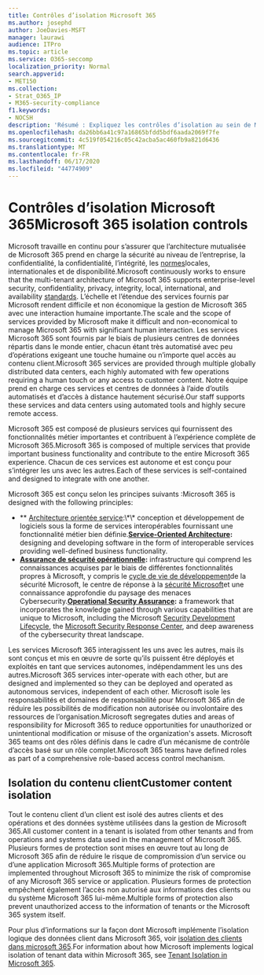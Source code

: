 ```yaml
---
title: Contrôles d’isolation Microsoft 365
ms.author: josephd
author: JoeDavies-MSFT
manager: laurawi
audience: ITPro
ms.topic: article
ms.service: O365-seccomp
localization_priority: Normal
search.appverid:
- MET150
ms.collection:
- Strat_O365_IP
- M365-security-compliance
f1.keywords:
- NOCSH
description: 'Résumé : Expliquez les contrôles d’isolation au sein de Microsoft 365.'
ms.openlocfilehash: da26bb6a41c97a16865bfdd5bdf6aada2069f7fe
ms.sourcegitcommit: 4c519f054216c05c42acba5ac460fb9a821d6436
ms.translationtype: MT
ms.contentlocale: fr-FR
ms.lasthandoff: 06/17/2020
ms.locfileid: "44774909"
---
```

# <a name="microsoft-365-isolation-controls"></a><span data-ttu-id="0746a-103">Contrôles d’isolation Microsoft 365</span><span class="sxs-lookup"><span data-stu-id="0746a-103">Microsoft 365 isolation controls</span></span> 

<span data-ttu-id="0746a-104">Microsoft travaille en continu pour s’assurer que l’architecture mutualisée de Microsoft 365 prend en charge la sécurité au niveau de l’entreprise, la confidentialité, la confidentialité, l’intégrité, les [normes](https://www.microsoft.com/TrustCenter/Compliance?service=Office#Icons)locales, internationales et de disponibilité.</span><span class="sxs-lookup"><span data-stu-id="0746a-104">Microsoft continuously works to ensure that the multi-tenant architecture of Microsoft 365 supports enterprise-level security, confidentiality, privacy, integrity, local, international, and availability [standards](https://www.microsoft.com/TrustCenter/Compliance?service=Office#Icons).</span></span> <span data-ttu-id="0746a-105">L’échelle et l’étendue des services fournis par Microsoft rendent difficile et non économique la gestion de Microsoft 365 avec une interaction humaine importante.</span><span class="sxs-lookup"><span data-stu-id="0746a-105">The scale and the scope of services provided by Microsoft make it difficult and non-economical to manage Microsoft 365 with significant human interaction.</span></span> <span data-ttu-id="0746a-106">Les services Microsoft 365 sont fournis par le biais de plusieurs centres de données répartis dans le monde entier, chacun étant très automatisé avec peu d’opérations exigeant une touche humaine ou n’importe quel accès au contenu client.</span><span class="sxs-lookup"><span data-stu-id="0746a-106">Microsoft 365 services are provided through multiple globally distributed data centers, each highly automated with few operations requiring a human touch or any access to customer content.</span></span> <span data-ttu-id="0746a-107">Notre équipe prend en charge ces services et centres de données à l’aide d’outils automatisés et d’accès à distance hautement sécurisé.</span><span class="sxs-lookup"><span data-stu-id="0746a-107">Our staff supports these services and data centers using automated tools and highly secure remote access.</span></span> 

<span data-ttu-id="0746a-108">Microsoft 365 est composé de plusieurs services qui fournissent des fonctionnalités métier importantes et contribuent à l’expérience complète de Microsoft 365.</span><span class="sxs-lookup"><span data-stu-id="0746a-108">Microsoft 365 is composed of multiple services that provide important business functionality and contribute to the entire Microsoft 365 experience.</span></span> <span data-ttu-id="0746a-109">Chacun de ces services est autonome et est conçu pour s’intégrer les uns avec les autres.</span><span class="sxs-lookup"><span data-stu-id="0746a-109">Each of these services is self-contained and designed to integrate with one another.</span></span>

<span data-ttu-id="0746a-110">Microsoft 365 est conçu selon les principes suivants :</span><span class="sxs-lookup"><span data-stu-id="0746a-110">Microsoft 365 is designed with the following principles:</span></span>

 - <span data-ttu-id="0746a-111">\*\* [Architecture orientée service](https://docs.microsoft.com/previous-versions/aa480021(v=msdn.10)):\*\* conception et développement de logiciels sous la forme de services interopérables fournissant une fonctionnalité métier bien définie.</span><span class="sxs-lookup"><span data-stu-id="0746a-111">**[Service-Oriented Architecture](https://docs.microsoft.com/previous-versions/aa480021(v=msdn.10)):** designing and developing software in the form of interoperable services providing well-defined business functionality.</span></span>
 - <span data-ttu-id="0746a-112">**[Assurance de sécurité opérationnelle](https://www.microsoft.com/download/details.aspx?id=40872):** infrastructure qui comprend les connaissances acquises par le biais de différentes fonctionnalités propres à Microsoft, y compris le [cycle de vie de développement](https://www.microsoft.com/sdl/default.aspx)de la sécurité Microsoft, le centre de réponse à la [sécurité Microsoft](https://technet.microsoft.com/library/dn440717.aspx)et une connaissance approfondie du paysage des menaces Cybersecurity.</span><span class="sxs-lookup"><span data-stu-id="0746a-112">**[Operational Security Assurance](https://www.microsoft.com/download/details.aspx?id=40872):** a framework that incorporates the knowledge gained through various capabilities that are unique to Microsoft, including the Microsoft [Security Development Lifecycle](https://www.microsoft.com/sdl/default.aspx), the [Microsoft Security Response Center](https://technet.microsoft.com/library/dn440717.aspx), and deep awareness of the cybersecurity threat landscape.</span></span>

<span data-ttu-id="0746a-113">Les services Microsoft 365 interagissent les uns avec les autres, mais ils sont conçus et mis en œuvre de sorte qu’ils puissent être déployés et exploités en tant que services autonomes, indépendamment les uns des autres.</span><span class="sxs-lookup"><span data-stu-id="0746a-113">Microsoft 365 services inter-operate with each other, but are designed and implemented so they can be deployed and operated as autonomous services, independent of each other.</span></span> <span data-ttu-id="0746a-114">Microsoft isole les responsabilités et domaines de responsabilité pour Microsoft 365 afin de réduire les possibilités de modification non autorisée ou involontaire des ressources de l’organisation.</span><span class="sxs-lookup"><span data-stu-id="0746a-114">Microsoft segregates duties and areas of responsibility for Microsoft 365 to reduce opportunities for unauthorized or unintentional modification or misuse of the organization's assets.</span></span> <span data-ttu-id="0746a-115">Microsoft 365 teams ont des rôles définis dans le cadre d’un mécanisme de contrôle d’accès basé sur un rôle complet.</span><span class="sxs-lookup"><span data-stu-id="0746a-115">Microsoft 365 teams have defined roles as part of a comprehensive role-based access control mechanism.</span></span>

## <a name="customer-content-isolation"></a><span data-ttu-id="0746a-116">Isolation du contenu client</span><span class="sxs-lookup"><span data-stu-id="0746a-116">Customer content isolation</span></span>

<span data-ttu-id="0746a-117">Tout le contenu client d’un client est isolé des autres clients et des opérations et des données système utilisées dans la gestion de Microsoft 365.</span><span class="sxs-lookup"><span data-stu-id="0746a-117">All customer content in a tenant is isolated from other tenants and from operations and systems data used in the management of Microsoft 365.</span></span> <span data-ttu-id="0746a-118">Plusieurs formes de protection sont mises en œuvre tout au long de Microsoft 365 afin de réduire le risque de compromission d’un service ou d’une application Microsoft 365.</span><span class="sxs-lookup"><span data-stu-id="0746a-118">Multiple forms of protection are implemented throughout Microsoft 365 to minimize the risk of compromise of any Microsoft 365 service or application.</span></span> <span data-ttu-id="0746a-119">Plusieurs formes de protection empêchent également l’accès non autorisé aux informations des clients ou du système Microsoft 365 lui-même.</span><span class="sxs-lookup"><span data-stu-id="0746a-119">Multiple forms of protection also prevent unauthorized access to the information of tenants or the Microsoft 365 system itself.</span></span>

<span data-ttu-id="0746a-120">Pour plus d’informations sur la façon dont Microsoft implémente l’isolation logique des données client dans Microsoft 365, voir [isolation des clients dans microsoft 365](office-365-tenant-isolation-overview.md).</span><span class="sxs-lookup"><span data-stu-id="0746a-120">For information about how Microsoft implements logical isolation of tenant data within Microsoft 365, see [Tenant Isolation in Microsoft 365](office-365-tenant-isolation-overview.md).</span></span>
